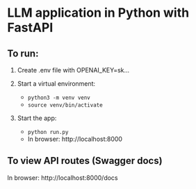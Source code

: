 # LLM application in Python with FastAPI

## To run:

1. Create .env file with OPENAI_KEY=sk...
2. Start a virtual environment:

   - `python3 -m venv venv`
   - `source venv/bin/activate`

3. Start the app:
   - `python run.py`
   - In browser: http://localhost:8000

## To view API routes (Swagger docs)

In browser: http://localhost:8000/docs

